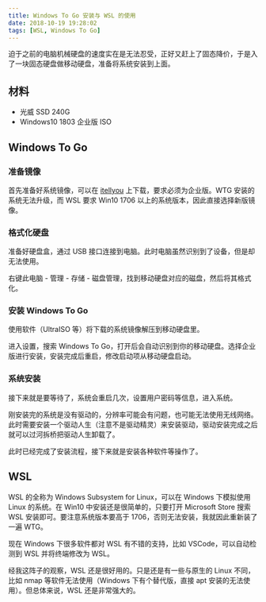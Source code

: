 ```yaml
---
title: Windows To Go 安装与 WSL 的使用
date: 2018-10-19 19:28:02
tags: [WSL, Windows To Go]
---
```


迫于之前的电脑机械硬盘的速度实在是无法忍受，正好又赶上了固态降价，于是入了一块固态硬盘做移动硬盘，准备将系统安装到上面。

<!--more-->

## 材料

- 光威 SSD 240G
- Windows10 1803 企业版 ISO

## Windows To Go

### 准备镜像

首先准备好系统镜像，可以在 [itellyou](https://msdn.itellyou.cn/) 上下载，要求必须为企业版。WTG 安装的系统无法升级，而 WSL 要求 Win10 1706 以上的系统版本，因此直接选择新版镜像。

### 格式化硬盘

准备好硬盘盒，通过 USB 接口连接到电脑。此时电脑虽然识别到了设备，但是却无法使用。

右键此电脑 - 管理 - 存储 - 磁盘管理，找到移动硬盘对应的磁盘，然后将其格式化。

### 安装 Windows To Go

使用软件（UltraISO 等）将下载的系统镜像解压到移动硬盘里。

进入设置，搜索 Windows To Go，打开后会自动识别到你的移动硬盘。选择企业版进行安装，安装完成后重启，修改启动项从移动硬盘启动。

### 系统安装

接下来就是要等待了，系统会重启几次，设置用户密码等信息，进入系统。

刚安装完的系统是没有驱动的，分辨率可能会有问题，也可能无法使用无线网络。此时需要安装一个驱动人生（注意不是驱动精灵）来安装驱动，驱动安装完成之后就可以过河拆桥把驱动人生卸载了。

此时已经完成了安装流程，接下来就是安装各种软件等操作了。

## WSL

WSL 的全称为 Windows Subsystem for Linux，可以在 Windows 下模拟使用 Linux 的系统。在 Win10 中安装还是很简单的，只要打开 Microsoft Store 搜索 WSL 安装即可。要注意系统版本要高于 1706，否则无法安装，我就因此重新装了一遍 WTG。

现在 Windows 下很多软件都对 WSL 有不错的支持，比如 VSCode，可以自动检测到 WSL 并将终端修改为 WSL。

经我这阵子的观察，WSL 还是很好用的。只是还是有一些与原生的 Linux 不同，比如 nmap 等软件无法使用（Windows 下有个替代版，直接 apt 安装的无法使用）。但总体来说，WSL 还是非常强大的。
